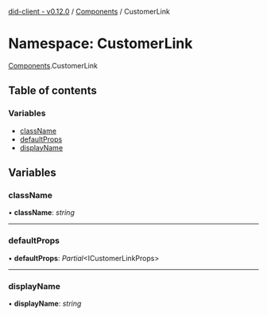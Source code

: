 [did-client - v0.12.0](../README.md) / [Components](components.md) / CustomerLink

# Namespace: CustomerLink

[Components](components.md).CustomerLink

## Table of contents

### Variables

- [className](components.customerlink.md#classname)
- [defaultProps](components.customerlink.md#defaultprops)
- [displayName](components.customerlink.md#displayname)

## Variables

### className

• **className**: *string*

___

### defaultProps

• **defaultProps**: *Partial*<ICustomerLinkProps\>

___

### displayName

• **displayName**: *string*
